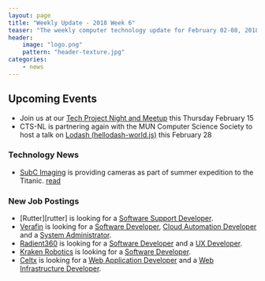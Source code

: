 ```yaml
---
layout: page
title: "Weekly Update - 2018 Week 6"
teaser: "The weekly computer technology update for February 02-08, 2018"
header:
    image: "logo.png"
    pattern: "header-texture.jpg"
categories:
    - news
---
```


## Upcoming Events

* Join us at our [Tech Project Night and Meetup][meetup] this Thursday February 15
* CTS-NL is partnering again with the MUN Computer Science Society to host a talk on [Lodash (hellodash-world.js)](https://www.meetup.com/Computer-Technology-Society-of-Newfoundland-and-Labrador/events/247508309/) this February 28

### Technology News

* [SubC Imaging][subc] is providing cameras as part of summer expedition to the Titanic. [read](http://www.cbc.ca/news/canada/newfoundland-labrador/subc-clarenville-titanic-oceangate-tourism-titanic-video-1.4522329)

### New Job Postings
* [Rutter][rutter] is looking for a [Software Support Developer](https://www.careerbeacon.com/en/posting/726388/rutter-inc/software-support-developer/st-john-s).
* [Verafin][verafin] is looking for a [Software Developer](https://verafin.com/careers/), [Cloud Automation Developer](https://verafin.com/careers/) and a [System Administrator](https://verafin.com/careers/).
* [Radient360][radient] is looking for a [Software Developer](http://radient360.com/r360careers/) and a [UX Developer](http://radient360.com/r360careers/).
* [Kraken Robotics][kraken] is looking for a [Software Developer](http://krakenrobotics.com/about/careers/).
* [Celtx][celtx] is looking for a [Web Application Developer](https://www.celtx.com/careers.html?gh_jid=235766) and a [Web Infrastructure Developer](https://www.celtx.com/careers.html?gh_jid=235786).

[meetup]:https://www.meetup.com/Computer-Technology-Society-of-Newfoundland-and-Labrador/events/wzrpgpyxdbtb/

[blockchainnl]:https://www.facebook.com/blockchainnl/
[gamedevnl]:http://gamedevnl.org
[hackinghealth]:https://www.facebook.com/HHStJohnsNL/

[bluedrop]:http://www.bluedroplearningnetworks.com/
[celtx]:https://www.celtx.com
[chummy]:https://chummygames.com
[colab]:https://www.colabsoftware.com/
[compusult]:http://www.compusult.net/
[hyperloop]:https://paradigmhyperloop.com/
[integrated]:http://integrated-informatics.com/
[kraken]:http://krakenrobotics.com/
[otherocean]:http://www.otherocean.com/
[peachy]:https://www.peachylife.ca/
[provident]:https://provident10.ca/
[quidder]:https://qwidder.com/
[quorum]:http://www.quorumdms.com/
[radient]:http://radient360.com/
[subc]:http://subcimaging.com/
[verafin]:https://verafin.com
[whalecompany]:https://www.heyorca.com/
[zedit]:http://www.zedit.com/
